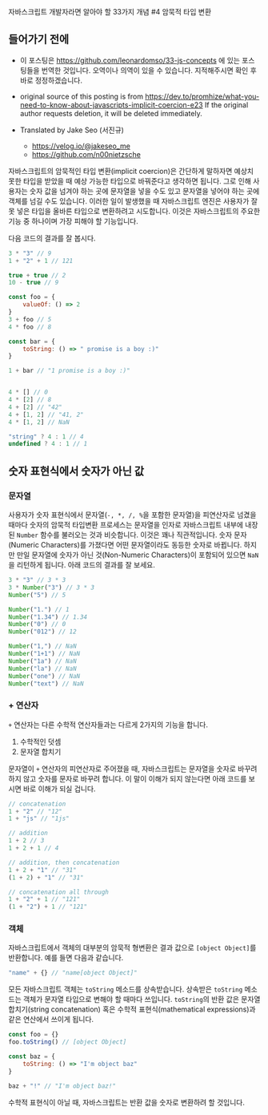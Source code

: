 자바스크립트 개발자라면 알아야 할 33가지 개념 #4 암묵적 타입 변환

## 들어가기 전에
- 이 포스팅은 https://github.com/leonardomso/33-js-concepts 에 있는 포스팅들을 번역한 것입니다. 오역이나 의역이 있을 수 있습니다. 지적해주시면 확인 후 바로 정정하겠습니다.

- original source of this posting is from https://dev.to/promhize/what-you-need-to-know-about-javascripts-implicit-coercion-e23 If the original author requests deletion, it will be deleted immediately.

- Translated by Jake Seo (서진규)

	- https://velog.io/@jakeseo_me
	- https://github.com/n00nietzsche


자바스크립트의 암묵적인 타입 변환(implicit coercion)은 간단하게 말하자면 예상치 못한 타입을 받았을 때 예상 가능한 타입으로 바꿔준다고 생각하면 됩니다. 그로 인해 사용자는 숫자 값을 넘겨야 하는 곳에 문자열을 넣을 수도 있고 문자열을 넣어야 하는 곳에 객체를 넘길 수도 있습니다. 이러한 일이 발생했을 때 자바스크립트 엔진은 사용자가 잘못 넣은 타입을 올바른 타입으로 변환하려고 시도합니다. 이것은 자바스크립트의 주요한 기능 중 하나이며 가장 피해야 할 기능입니다.

다음 코드의 결과를 잘 봅시다.

```javascript
3 * "3" // 9
1 + "2" + 1 // 121

true + true // 2
10 - true // 9

const foo = {
	valueOf: () => 2  
}
3 + foo // 5
4 * foo // 8

const bar = {
	toString: () => " promise is a boy :)"  
}

1 + bar // "1 promise is a boy :)"


4 * [] // 0
4 * [2] // 8
4 + [2] // "42"
4 + [1, 2] // "41, 2"
4 * [1, 2] // NaN

"string" ? 4 : 1 // 4
undefined ? 4 : 1 // 1
```
## 숫자 표현식에서 숫자가 아닌 값
### 문자열

사용자가 숫자 표현식에서 문자열(`-, *, /, %`을 포함한 문자열)을 피연산자로 넘겼을 때마다 숫자의 암묵적 타입변환 프로세스는 문자열을 인자로 자바스크립트 내부에 내장된 `Number` 함수를 불러오는 것과 비슷합니다. 이것은 꽤나 직관적입니다. 숫자 문자(Numeric Characters)를 가졌다면 어떤 문자열이라도 동등한 숫자로 바뀝니다. 하지만 만일 문자열에 숫자가 아닌 것(Non-Numeric Characters)이 포함되어 있으면 `NaN`을 리턴하게 됩니다. 아래 코드의 결과를 잘 보세요.

```javascript
3 * "3" // 3 * 3
3 * Number("3") // 3 * 3
Number("5") // 5

Number("1.") // 1
Number("1.34") // 1.34
Number("0") // 0
Number("012") // 12

Number("1,") // NaN
Number("1+1") // NaN
Number("1a") // NaN
Number("la") // NaN
Number("one") // NaN
Number("text") // NaN
```

### + 연산자
`+` 연산자는 다른 수학적 연산자들과는 다르게 2가지의 기능을 합니다.
1. 수학적인 덧셈
2. 문자열 합치기

문자열이 `+` 연산자의 피연산자로 주어졌을 때, 자바스크립트는 문자열을 숫자로 바꾸려 하지 않고 숫자를 문자로 바꾸려 합니다. 이 말이 이해가 되지 않는다면 아래 코드를 보시면 바로 이해가 되실 겁니다.

```javascript
// concatenation
1 + "2" // "12"
1 + "js" // "1js"

// addition
1 + 2 // 3
1 + 2 + 1 // 4

// addition, then concatenation
1 + 2 + "1" // "31"
(1 + 2) + "1" // "31"

// concatenation all through
1 + "2" + 1 // "121"
(1 + "2") + 1 // "121"
```

### 객체
자바스크립트에서 객체의 대부분의 암묵적 형변환은 결과 값으로 `[object Object]`를 반환합니다.
예를 들면 다음과 같습니다.

```javascript
"name" + {} // "name[object Object]"
```

모든 자바스크립트 객체는 `toString` 메소드를 상속받습니다. 상속받은 `toString` 메소드는 객체가 문자열 타입으로 변해야 할 때마다 쓰입니다. `toString`의 반환 값은 문자열 합치기(string concatenation) 혹은 수학적 표현식(mathematical expressions)과 같은 연산에서 쓰이게 됩니다.

```javascript
const foo = {}
foo.toString() // [object Object]

const baz = {
	toString: () => "I'm object baz"  
}

baz + "!" // "I'm object baz!"
```

수학적 표현식이 아닐 때, 자바스크립트는 반환 값을 숫자로 변환하려 할 것입니다. 


